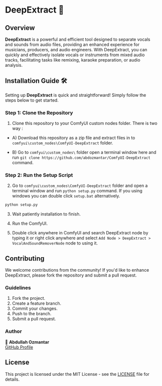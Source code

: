 # DeepExtract 🎤

## Overview

**DeepExtract** is a powerful and efficient tool designed to separate vocals and sounds from audio files, providing an enhanced experience for musicians, producers, and audio engineers. With DeepExtract, you can quickly and effectively isolate vocals or instruments from mixed audio tracks, facilitating tasks like remixing, karaoke preparation, or audio analysis.

## Installation Guide 🛠️

Setting up **DeepExtract** is quick and straightforward! Simply follow the steps below to get started.

### Step 1: Clone the Repository

1. Clone this repository to your ComfyUI custom nodes folder. There is two way :

- A) Download this repository as a zip file and extract files in to `comfyui\custom_nodes\ComfyUI-DeepExtract` folder.

- B) Go to `comfyui\custom_nodes\` folder open a terminal window here and run `git clone https://github.com/abdozmantar/ComfyUI-DeepExtract` command.

### Step 2: Run the Setup Script

2. Go to `comfyui\custom_nodes\ComfyUI-DeepExtract` folder and open a terminal window and run `python setup.py` command. If you using windows you can double click `setup.bat` alternatively.

```bash
python setup.py
```

3. Wait patiently installation to finish.

4. Run the ComfyUI.

5. Double click anywhere in ComfyUI and search DeepExtract node by typing it or right click anywhere and select `Add Node > DeepExtract > VocalAndSoundRemoverNode` node to using it.

## Contributing

We welcome contributions from the community! If you'd like to enhance DeepExtract, please fork the repository and submit a pull request.

### Guidelines

1. Fork the project.
2. Create a feature branch.
3. Commit your changes.
4. Push to the branch.
5. Submit a pull request.

### Author

👤 **Abdullah Ozmantar**  
[GitHub Profile](https://github.com/comfyui-abdozmantar)

## License

This project is licensed under the MIT License - see the [LICENSE](https://github.com/abdozmantar/comfyui-deepextract/blob/main/LICENSE) file for details.
